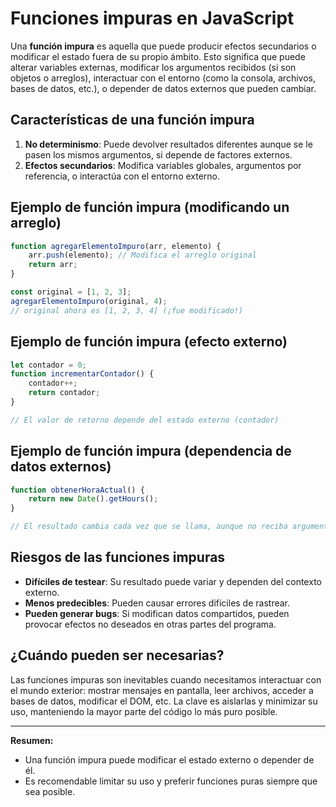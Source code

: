 # Funciones impuras en JavaScript

Una **función impura** es aquella que puede producir efectos secundarios o modificar el estado fuera de su propio ámbito. Esto significa que puede alterar variables externas, modificar los argumentos recibidos (si son objetos o arreglos), interactuar con el entorno (como la consola, archivos, bases de datos, etc.), o depender de datos externos que pueden cambiar.

## Características de una función impura

1. **No determinismo**: Puede devolver resultados diferentes aunque se le pasen los mismos argumentos, si depende de factores externos.
2. **Efectos secundarios**: Modifica variables globales, argumentos por referencia, o interactúa con el entorno externo.

## Ejemplo de función impura (modificando un arreglo)

```javascript
function agregarElementoImpuro(arr, elemento) {
    arr.push(elemento); // Modifica el arreglo original
    return arr;
}

const original = [1, 2, 3];
agregarElementoImpuro(original, 4);
// original ahora es [1, 2, 3, 4] (¡fue modificado!)
```

## Ejemplo de función impura (efecto externo)

```javascript
let contador = 0;
function incrementarContador() {
    contador++;
    return contador;
}

// El valor de retorno depende del estado externo (contador)
```

## Ejemplo de función impura (dependencia de datos externos)

```javascript
function obtenerHoraActual() {
    return new Date().getHours();
}

// El resultado cambia cada vez que se llama, aunque no reciba argumentos
```

## Riesgos de las funciones impuras

- **Difíciles de testear**: Su resultado puede variar y dependen del contexto externo.
- **Menos predecibles**: Pueden causar errores difíciles de rastrear.
- **Pueden generar bugs**: Si modifican datos compartidos, pueden provocar efectos no deseados en otras partes del programa.

## ¿Cuándo pueden ser necesarias?

Las funciones impuras son inevitables cuando necesitamos interactuar con el mundo exterior: mostrar mensajes en pantalla, leer archivos, acceder a bases de datos, modificar el DOM, etc. La clave es aislarlas y minimizar su uso, manteniendo la mayor parte del código lo más puro posible.

---

**Resumen:**
- Una función impura puede modificar el estado externo o depender de él.
- Es recomendable limitar su uso y preferir funciones puras siempre que sea posible. 
